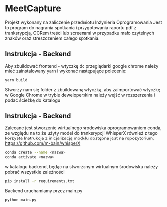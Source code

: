 # MeetCapture

Projekt wykonany na zaliczenie przedmiotu Inżynieria Oprogramowania
Jest to program do nagrania spotkania i przygotowania  raportu pdf z tranksrypcją, OCRem treści lub screenami w przypadku mało czytelnych znaków oraz streszczeniem całego spotkania.

## Instrukcja - Backend

Aby zbuildować frontend - wtyczkę do przeglądarki google chrome należy mieć zainstalowany yarn i wykonać następujące polecenie:

```bash
yarn build
```

Stworzy nam się folder z zbuildowaną wtyczką, aby zaimportować wtyczkę w Google Chrome w trybie deweloperskim należy wejść w rozszerzenia i podać ścieżkę do katalogu

## Instrukcja - Backend

Zalecane jest stworzenie wirtualnego środowiska oprogramowaniem conda, ze względu na to że użyty model do tranksrypcji WhisperX  również z tego korzysta
Instrukcja z inicjalizacją modelu dostępna jest na repozytorium: https://github.com/m-bain/whisperX

```bash
conda create --name <nazwa>
conda activate <nazwa>
```

w katalogu backend, będąc na stworzonym wirtualnym środowisku należy pobrać wszystkie zależności

```bash
pip install -r requirements.txt
```

Backend uruchamiamy przez main.py

```python
python main.py
```
